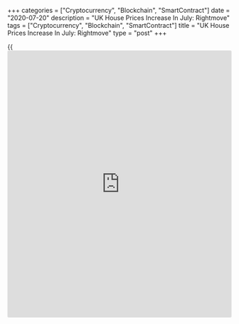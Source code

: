 +++
categories = ["Cryptocurrency", "Blockchain", "SmartContract"]
date = "2020-07-20"
description = "UK House Prices Increase In July: Rightmove"
tags = ["Cryptocurrency", "Blockchain", "SmartContract"]
title = "UK House Prices Increase In July: Rightmove"
type = "post"
+++

{{<iframe id="large-banner" src="https://www.bounty.group/#slide=19.0" width="100%" height="600" scrolling="no" style="border: 0px solid rgb(216, 221, 230); border-radius: 3px;">}}

UK house prices increased in July suggesting that a mini-boom is
gathering momentum, property [website](https://www.playgroundfx.com/blog/website-for-forex-trading/) Rightmove said Monday.

Asking prices increased 3.7 percent year-on-year to GBP 312,625 in July.
This was the highest rate since December 2016. Prices gained 2.4 percent
from March pre-lockdown period.

About 44 percent of new listings that came up for sale in the first
month after the English market opened on May 13 have already been marked
as sale agreed, data revealed.

The number of monthly agreed sales was up 15 percent from last year.
Further, in the five days after the stamp duty announcement it jumped to
35 percent up on the same days a year ago.

Further, buyer inquiries surged 75 percent from the same period last
year.

"These figures are the earliest indicator of house price trends,"
Rightmove Director Miles Shipside said. They show on average prices
gently rising not falling, and this will be reflected in the coming
months in other house price reports.

"The unexpected mini-boom continues to gather momentum as more nations
reopen," Shipside added.

The busy until interrupted spring market has now picked up where it left
off and has been accelerated by both time-limited stamp duty holidays
and by homeowners reappraising their homes and lifestyles because of the
lockdown, Shipside noted.  
  
On July 8, Chancellor Rishi Sunak had raised the ceiling for attracting
stamp duty exemption on housing transactions to GBP 500,000.

For comments and feedback [contact](https://www.playgroundfx.com/contact/): editorial@rtt[news](https://www.letsplayfx.com/blog/forex-news-website/).com

[Economic News][1]

 **What parts of the world are seeing the best (and worst) economic
performances lately? Click[here][2] to check out our [Econ Scorecard][2]
and find out! See up-to-the-moment [ranking](https://www.playgroundfx.com/blog/crypto-exchange-ranking/)s for the best and worst
performers in [GDP][3], [unemployment rate][4], [inflation][5] and much
more.**

   1. www.rtt[news](https://www.letsplayfx.com/blog/forex-news-website/).com/Content/EconomicNews.aspx
   2. www.rtt[news](https://www.letsplayfx.com/blog/forex-news-website/).com/economic-scorecard/world-rank/PPI/highest-performance.aspx
   3. www.rtt[news](https://www.letsplayfx.com/blog/forex-news-website/).com/economic-scorecard/world-rank/GDP/highest-performance.aspx
   4. www.rtt[news](https://www.letsplayfx.com/blog/forex-news-website/).com/economic-scorecard/world-rank/unemployment-rate/lowest-performance.aspx
   5. www.rtt[news](https://www.letsplayfx.com/blog/forex-news-website/).com/economic-scorecard/world-rank/CPI/highest-performance.aspx
